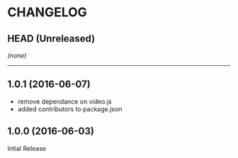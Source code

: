 CHANGELOG
=========

## HEAD (Unreleased)
_(none)_

--------------------

## 1.0.1 (2016-06-07)
* remove dependance on video.js
* added contributors to package.json

## 1.0.0 (2016-06-03)
Intial Release

